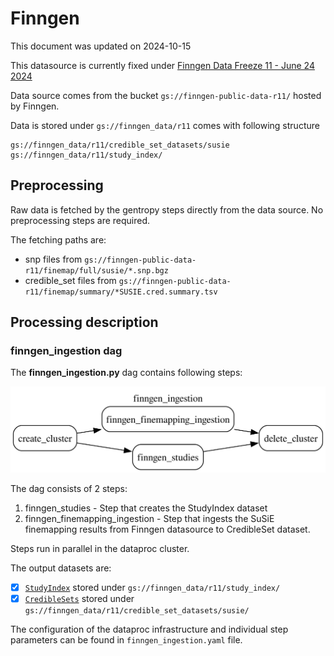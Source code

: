 # Finngen

This document was updated on 2024-10-15

This datasource is currently fixed under [Finngen Data Freeze 11 - June 24 2024](https://www.finngen.fi/en/access_results#:~:text=LATEST%20RELEASE%3A-,DF11%20%2D%20June%2024%202024,-Total%20sample%20size)

Data source comes from the bucket `gs://finngen-public-data-r11/` hosted by Finngen.

Data is stored under `gs://finngen_data/r11` comes with following structure

```
gs://finngen_data/r11/credible_set_datasets/susie
gs://finngen_data/r11/study_index/
```

## Preprocessing

Raw data is fetched by the gentropy steps directly from the data source. No preprocessing steps are required.

The fetching paths are:

- snp files from `gs://finngen-public-data-r11/finemap/full/susie/*.snp.bgz`
- credible_set files from `gs://finngen-public-data-r11/finemap/summary/*SUSIE.cred.summary.tsv`

## Processing description

### finngen_ingestion dag

The **finngen_ingestion.py** dag contains following steps:

![finngen_ingestion](finngen_ingestion.svg)

The dag consists of 2 steps:

1. finngen_studies - Step that creates the StudyIndex dataset
2. finngen_finemapping_ingestion - Step that ingests the SuSiE finemapping results from Finngen datasource to CredibleSet dataset.

Steps run in parallel in the dataproc cluster.

The output datasets are:

- [x] [`StudyIndex`](https://opentargets.github.io/gentropy/python_api/datasets/study_index/) stored under `gs://finngen_data/r11/study_index/`
- [x] [`CredibleSets`](https://opentargets.github.io/gentropy/python_api/datasets/study_locus/) stored under `gs://finngen_data/r11/credible_set_datasets/susie/`

The configuration of the dataproc infrastructure and individual step parameters can be found in `finngen_ingestion.yaml` file.

